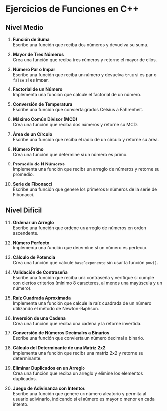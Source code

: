 # Ejercicios de Funciones en C++

## Nivel Medio

1. **Función de Suma**  
   Escribe una función que reciba dos números y devuelva su suma.

2. **Mayor de Tres Números**  
   Crea una función que reciba tres números y retorne el mayor de ellos.

3. **Número Par o Impar**  
   Escribe una función que reciba un número y devuelva `true` si es par o `false` si es impar.

4. **Factorial de un Número**  
   Implementa una función que calcule el factorial de un número.

5. **Conversión de Temperatura**  
   Escribe una función que convierta grados Celsius a Fahrenheit.

6. **Máximo Común Divisor (MCD)**  
   Crea una función que reciba dos números y retorne su MCD.

7. **Área de un Círculo**  
   Escribe una función que reciba el radio de un círculo y retorne su área.

8. **Número Primo**  
   Crea una función que determine si un número es primo.

9. **Promedio de N Números**  
   Implementa una función que reciba un arreglo de números y retorne su promedio.

10. **Serie de Fibonacci**  
    Escribe una función que genere los primeros `N` números de la serie de Fibonacci.

## Nivel Difícil

11. **Ordenar un Arreglo**  
    Escribe una función que ordene un arreglo de números en orden ascendente.

12. **Número Perfecto**  
    Implementa una función que determine si un número es perfecto.

13. **Cálculo de Potencia**  
    Crea una función que calcule `base^exponente` sin usar la función `pow()`.

14. **Validación de Contraseña**  
    Escribe una función que reciba una contraseña y verifique si cumple con ciertos criterios (mínimo 8 caracteres, al menos una mayúscula y un número).

15. **Raíz Cuadrada Aproximada**  
    Implementa una función que calcule la raíz cuadrada de un número utilizando el método de Newton-Raphson.

16. **Inversión de una Cadena**  
    Crea una función que reciba una cadena y la retorne invertida.

17. **Conversión de Números Decimales a Binarios**  
    Escribe una función que convierta un número decimal a binario.

18. **Cálculo del Determinante de una Matriz 2x2**  
    Implementa una función que reciba una matriz 2x2 y retorne su determinante.

19. **Eliminar Duplicados en un Arreglo**  
    Crea una función que reciba un arreglo y elimine los elementos duplicados.

20. **Juego de Adivinanza con Intentos**  
    Escribe una función que genere un número aleatorio y permita al usuario adivinarlo, indicando si el número es mayor o menor en cada intento.

